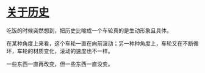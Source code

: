 # [关于历史](https://github.com/geoqiao/gitblog/issues/6)

吃饭的时候突然想到，把历史比喻成一个车轮真的是生动形象且具体。

在某种角度上来看，这个车轮一直在向前滚动；另一种种角度上，车轮又在不断循环，车轮的材质变化，滚动的速度也不一样。

一些东西一直再改变，但一些东西一直没变。